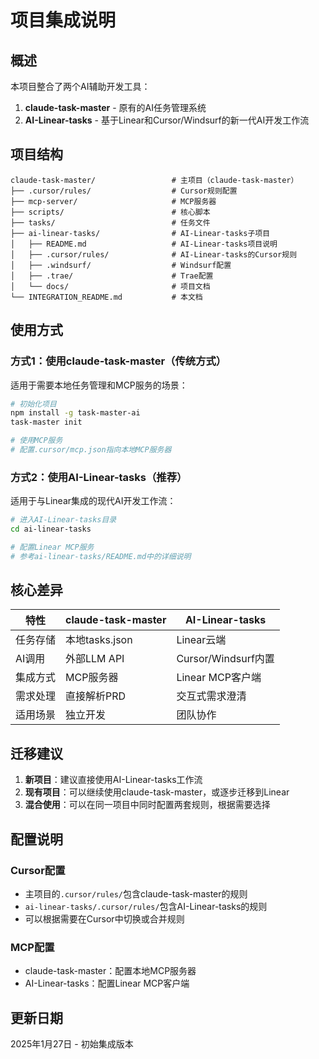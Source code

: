 # 项目集成说明

## 概述

本项目整合了两个AI辅助开发工具：

1. **claude-task-master** - 原有的AI任务管理系统
2. **AI-Linear-tasks** - 基于Linear和Cursor/Windsurf的新一代AI开发工作流

## 项目结构

```
claude-task-master/                 # 主项目（claude-task-master）
├── .cursor/rules/                  # Cursor规则配置
├── mcp-server/                     # MCP服务器
├── scripts/                        # 核心脚本
├── tasks/                          # 任务文件
├── ai-linear-tasks/                # AI-Linear-tasks子项目
│   ├── README.md                   # AI-Linear-tasks项目说明
│   ├── .cursor/rules/              # AI-Linear-tasks的Cursor规则
│   ├── .windsurf/                  # Windsurf配置
│   ├── .trae/                      # Trae配置
│   └── docs/                       # 项目文档
└── INTEGRATION_README.md           # 本文档
```

## 使用方式

### 方式1：使用claude-task-master（传统方式）

适用于需要本地任务管理和MCP服务的场景：

```bash
# 初始化项目
npm install -g task-master-ai
task-master init

# 使用MCP服务
# 配置.cursor/mcp.json指向本地MCP服务器
```

### 方式2：使用AI-Linear-tasks（推荐）

适用于与Linear集成的现代AI开发工作流：

```bash
# 进入AI-Linear-tasks目录
cd ai-linear-tasks

# 配置Linear MCP服务
# 参考ai-linear-tasks/README.md中的详细说明
```

## 核心差异

| 特性 | claude-task-master | AI-Linear-tasks |
|------|-------------------|-----------------|
| 任务存储 | 本地tasks.json | Linear云端 |
| AI调用 | 外部LLM API | Cursor/Windsurf内置 |
| 集成方式 | MCP服务器 | Linear MCP客户端 |
| 需求处理 | 直接解析PRD | 交互式需求澄清 |
| 适用场景 | 独立开发 | 团队协作 |

## 迁移建议

1. **新项目**：建议直接使用AI-Linear-tasks工作流
2. **现有项目**：可以继续使用claude-task-master，或逐步迁移到Linear
3. **混合使用**：可以在同一项目中同时配置两套规则，根据需要选择

## 配置说明

### Cursor配置

- 主项目的`.cursor/rules/`包含claude-task-master的规则
- `ai-linear-tasks/.cursor/rules/`包含AI-Linear-tasks的规则
- 可以根据需要在Cursor中切换或合并规则

### MCP配置

- claude-task-master：配置本地MCP服务器
- AI-Linear-tasks：配置Linear MCP客户端

## 更新日期

2025年1月27日 - 初始集成版本 